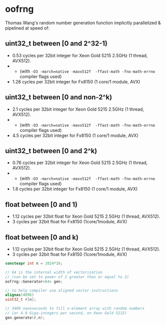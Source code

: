 # oofrng
Thomas Wang's random number generation function implicitly parallelized &amp; pipelined at speed of:

## uint32_t between [0 and 2^32-1)
- 0.53 cycles per 32bit integer for Xeon Gold 5215 2.5GHz (1 thread, AVX512).
- - (with ```-O3 -march=native -mavx512f  -ffast-math -fno-math-errno ``` compiler flags used)
- 1.28 cycles per 32bit integer for Fx8150 (1 core/1 module, AVX)

## uint32_t between [0 and non-2^k)
- 2.1 cycles per 32bit integer for Xeon Gold 5215 2.5GHz (1 thread, AVX512).
- - (with ```-O3 -march=native -mavx512f  -ffast-math -fno-math-errno ``` compiler flags used)
- 4.5 cycles per 32bit integer for Fx8150 (1 core/1 module, AVX)

## uint32_t between [0 and 2^k)
- 0.76 cycles per 32bit integer for Xeon Gold 5215 2.5GHz (1 thread, AVX512).
- - (with ```-O3 -march=native -mavx512f  -ffast-math -fno-math-errno ``` compiler flags used)
- 1.8 cycles per 32bit integer for Fx8150 (1 core/1 module, AVX)

## float between [0 and 1)
- 1.12 cycles per 32bit float for Xeon Gold 5215 2.5GHz (1 thread, AVX512).
- 3 cycles per 32bit float for Fx8150 (1core/1module, AVX)

## float between [0 and k)
- 1.12 cycles per 32bit float for Xeon Gold 5215 2.5GHz (1 thread, AVX512).
- 3 cycles per 32bit float for Fx8150 (1core/1module, AVX)

```C++
constexpr int n = 1024*16;

// 64 is the internal width of vectorization 
// (can be set to power of 2 greater than or equal to 2)
oofrng::Generator<64> gen;

// to help compiler use aligned vector instructions
alignas(4096)
uint32_t r[n];

// 3409 nanoseconds to fill n-element array with random numbers 
// (or 4.8 Giga-integers per second, on Xeon Gold 5215)
gen.generate(r,n); 
```
